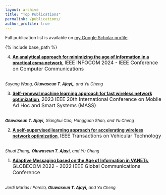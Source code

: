 ```yaml
---
layout: archive
title: "Top Publications"
permalink: /publications/
author_profile: true
---
```



  Full publication list is available on <a href="https://scholar.google.com/citations?user=IKQdlX4AAAAJ&hl=en&oi=ao">my Google Scholar profile</a>.


{% include base_path %}

4. [**An analytical approach for minimizing the age of information in a practical csma network**](https://ieeexplore.ieee.org/document/10621330), <font size="3">IEEE INFOCOM 2024 - IEEE Conference on Computer Communications</font>
<!-- [pdf](https://example.com/paper2) -->
   <br><font size="2"><em>Suyang Wang, <b>Oluwaseun T. Ajayi,</b>, and Yu Cheng</em></font>

3. [**Self-renewal machine learning approach for fast wireless network optimization**](https://ieeexplore.ieee.org/document/10298482), <font size="3">2023 IEEE 20th International Conference on Mobile Ad Hoc and Smart Systems (MASS)</font>
<!-- [pdf](https://example.com/paper2) -->
   <br><font size="2"><em><b>Oluwaseun T. Ajayi,</b> Xianghui Cao, Hangguan Shan, and Yu Cheng</em></font>

2. [**A self-supervised learning approach for accelerating wireless network optimization**](https://ieeexplore.ieee.org/document/10042024), <font size="3">IEEE Transactions on Vehicular Technology</font>
<!-- [pdf](https://example.com/paper2) -->
   <br><font size="2"><em>Shuai Zhang, <b>Oluwaseun T. Ajayi,</b> and Yu Cheng</em></font>

1. [**Adaptive Messaging based on the Age of Information in VANETs**](https://ieeexplore.ieee.org/document/10000671), <font size="3">GLOBECOM 2022 - 2022 IEEE Global Communications Conference</font>
<!-- [pdf](https://example.com/paper2) -->
   <br><font size="2"><em>Jordi Marias I Parella, <b>Oluwaseun T. Ajayi,</b> and Yu Cheng</em></font>

<!-- {% for post in site.publications reversed %}
  {% include archive-single.html %}
{% endfor %} -->

